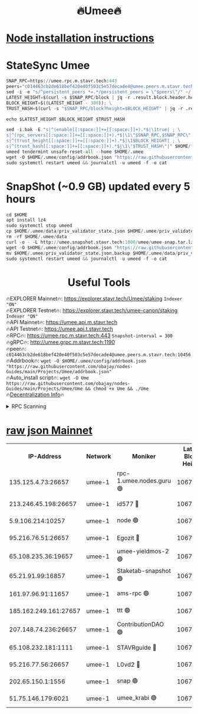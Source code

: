 <h1 align="center"> 🔥Umee🔥</h1>


[Node installation instructions](https://github.com/obajay/nodes-Guides/tree/main/Projects/Umee)
=
# StateSync Umee
```python
SNAP_RPC=https://umee.rpc.m.stavr.tech:443
peers="c014463cb2de618bef420e40f503c5e57decade4@umee.peers.m.stavr.tech:10456"
sed -i -e "s/^persistent_peers *=.*/persistent_peers = \"$peers\"/" ~/.umee/config/config.toml
LATEST_HEIGHT=$(curl -s $SNAP_RPC/block | jq -r .result.block.header.height); \
BLOCK_HEIGHT=$((LATEST_HEIGHT - 300)); \
TRUST_HASH=$(curl -s "$SNAP_RPC/block?height=$BLOCK_HEIGHT" | jq -r .result.block_id.hash)

echo $LATEST_HEIGHT $BLOCK_HEIGHT $TRUST_HASH

sed -i.bak -E "s|^(enable[[:space:]]+=[[:space:]]+).*$|\1true| ; \
s|^(rpc_servers[[:space:]]+=[[:space:]]+).*$|\1\"$SNAP_RPC,$SNAP_RPC\"| ; \
s|^(trust_height[[:space:]]+=[[:space:]]+).*$|\1$BLOCK_HEIGHT| ; \
s|^(trust_hash[[:space:]]+=[[:space:]]+).*$|\1\"$TRUST_HASH\"|" $HOME/.umee/config/config.toml
umeed tendermint unsafe-reset-all --home $HOME/.umee
wget -O $HOME/.umee/config/addrbook.json "https://raw.githubusercontent.com/obajay/nodes-Guides/main/Projects/Umee/addrbook.json"
sudo systemctl restart umeed && journalctl -u umeed -f -o cat
```
# SnapShot (~0.9 GB) updated every 5 hours
```python
cd $HOME
apt install lz4
sudo systemctl stop umeed
cp $HOME/.umee/data/priv_validator_state.json $HOME/.umee/priv_validator_state.json.backup
rm -rf $HOME/.umee/data
curl -o - -L http://umee.snapshot.stavr.tech:1000/umee/umee-snap.tar.lz4 | lz4 -c -d - | tar -x -C $HOME/.umee --strip-components 2
wget -O $HOME/.umee/config/addrbook.json "https://raw.githubusercontent.com/obajay/nodes-Guides/main/Projects/Umee/addrbook.json"
mv $HOME/.umee/priv_validator_state.json.backup $HOME/.umee/data/priv_validator_state.json
sudo systemctl restart umeed && journalctl -u umeed -f -o cat
```
 <h1 align="center"> Useful Tools</h1>

🔥EXPLORER Mainnet🔥:      https://explorer.stavr.tech/Umee/staking             `Indexer "ON"` \
🔥EXPLORER Testnet🔥:        https://explorer.stavr.tech/umee-canon/staking      `Indexer "ON"` \
🔥API Mainnet🔥:                   https://umee.api.m.stavr.tech \
🔥API Testnet🔥:                     https://umee.api.t.stavr.tech \
🔥RPC🔥:                           https://umee.rpc.m.stavr.tech:443                     `Snapshot-interval = 300` \
🔥gRPC🔥:                              http://umee.grpc.m.stavr.tech:1190 \
🔥peer🔥:                     `c014463cb2de618bef420e40f503c5e57decade4@umee.peers.m.stavr.tech:10456` \
🔥Addrbook🔥:    ```wget -O $HOME/.umee/config/addrbook.json "https://raw.githubusercontent.com/obajay/nodes-Guides/main/Projects/Umee/addrbook.json"``` \
🔥Auto_install script🔥: ```wget -O Ume https://raw.githubusercontent.com/obajay/nodes-Guides/main/Projects/Umee/Ume && chmod +x Ume && ./Ume``` \
🔥[Decentralization Info](https://github.com/obajay/StateSync-snapshots/tree/main/Projects/Umee/Decentralization)🔥

<details>
<summary>RPC Scanning</summary>

<h2 align="center"> We scan nodes in real time every 4 hours. And we provide the final result of RPC endpoints.
We cannot influence the operation of these nodes in any way. </h2>


```python
If Voting Power is higher than 0 --> then the Node is a validator of the network and may be subject to attack and be a potential threat to the chain.
```
```python
We marked such validators with a red symbol
```

</details>

[raw json Mainnet](https://rpc-check.umeem.stavr.tech/umeem/rpc-umeem-result.json)
=



<table><tr><th>IP-Address</th><th>Network</th><th>Moniker</th><th>Latest Block Height</th><th>Earliest Block Height</th><th>Catching Up</th><th>Tx Index</th><th>Voting Power</th><th>Scan Time</th></tr><tr><td>135.125.4.73:26657</td><td>umee-1</td><td>rpc-1.umee.nodes.guru 🟢</td><td>10673215</td><td>5167386</td><td>False</td><td>on</td><td>0</td><td>2024-02-20T04:58:31.535593593UTC</td></tr><tr><td>213.246.45.198:26657</td><td>umee-1</td><td>id577 🔴</td><td>10673202</td><td>7100001</td><td>False</td><td>on</td><td>35115902</td><td>2024-02-20T04:57:16.924561734UTC</td></tr><tr><td>5.9.106.214:10257</td><td>umee-1</td><td>node 🟢</td><td>10673211</td><td>7942001</td><td>False</td><td>on</td><td>0</td><td>2024-02-20T04:58:08.077639709UTC</td></tr><tr><td>95.216.76.51:26657</td><td>umee-1</td><td>Egozit 🔴</td><td>10673215</td><td>8262001</td><td>False</td><td>off</td><td>38435038</td><td>2024-02-20T04:58:31.224871771UTC</td></tr><tr><td>65.108.235.36:19657</td><td>umee-1</td><td>umee-yieldmos-2 🟢</td><td>10673197</td><td>9575548</td><td>False</td><td>on</td><td>0</td><td>2024-02-20T04:56:45.815547303UTC</td></tr><tr><td>65.21.91.99:16857</td><td>umee-1</td><td>Staketab-snapshot 🟢</td><td>10673207</td><td>9992001</td><td>False</td><td>off</td><td>0</td><td>2024-02-20T04:57:44.031136233UTC</td></tr><tr><td>161.97.96.91:11657</td><td>umee-1</td><td>ams-rpc 🟢</td><td>10673218</td><td>10352001</td><td>False</td><td>on</td><td>0</td><td>2024-02-20T04:58:49.920779515UTC</td></tr><tr><td>185.162.249.161:27657</td><td>umee-1</td><td>ttt 🟢</td><td>10673209</td><td>10381617</td><td>False</td><td>on</td><td>0</td><td>2024-02-20T04:57:58.681632986UTC</td></tr><tr><td>207.148.74.236:26657</td><td>umee-1</td><td>ContributionDAO 🟢</td><td>10673216</td><td>10484838</td><td>False</td><td>off</td><td>0</td><td>2024-02-20T04:58:38.635432623UTC</td></tr><tr><td>65.108.232.181:1111</td><td>umee-1</td><td>STAVRguide 🔴</td><td>10673197</td><td>10560001</td><td>False</td><td>on</td><td>357732</td><td>2024-02-20T04:56:43.447573589UTC</td></tr><tr><td>95.216.77.56:26657</td><td>umee-1</td><td>L0vd2 🔴</td><td>10673218</td><td>10573218</td><td>False</td><td>off</td><td>38392065</td><td>2024-02-20T04:58:49.649789369UTC</td></tr><tr><td>202.65.150.1:1556</td><td>umee-1</td><td>snap 🟢</td><td>10673211</td><td>10670154</td><td>False</td><td>on</td><td>0</td><td>2024-02-20T04:58:05.763944282UTC</td></tr><tr><td>51.75.146.179:6021</td><td>umee-1</td><td>umee_krabi 🟢</td><td>10673214</td><td>10670775</td><td>False</td><td>on</td><td>0</td><td>2024-02-20T04:58:24.705060685UTC</td></tr></table>
